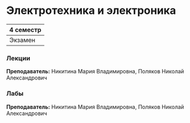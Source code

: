 # Электротехника и электроника

|4 семестр|
|---|
|Экзамен|

### Лекции

**Преподаватель:** Никитина Мария Владимировна, Поляков Николай Александрович


### Лабы

**Преподаватель:** Никитина Мария Владимировна, Поляков Николай Александрович
